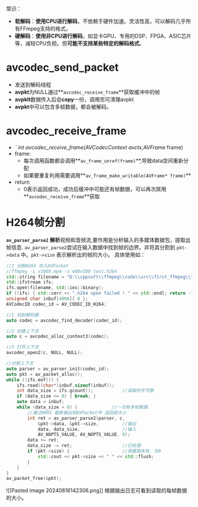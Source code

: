 常识：
- **软解码**：**使用CPU进行解码**，不依赖于硬件加速。灵活性高，可以解码几乎所有FFmpeg支持的格式。
- **硬解码**：**使用非CPU进行解码**，如显卡GPU、专用的DSP、FPGA、ASIC芯片等，减轻CPU负担。但**可能不支持某些特定的解码格式**。

# avcodec_send_packet
- 发送到解码线程
-  **avpkt**为NULL通过**`avcodec_receive_frame`**获取缓冲中的帧
-  **avpklt**数据传入后会**copy**一份，调用完可清理avpkt
-  **avpkt**中可以包含多帧数据，都会被解码。

# avcodec_receive_frame
- **` int avcodec_receive_frame(AVCodecContext* avctx,AVFrame* frame)
- frame:
	 - 每次调用函数都会调用**`av_frame_unref(frame)`**,导致data空间重新分配
	 - 如果要重复利用需要调用**`av_frame_make_writable(AVFrame* frame)`**
- return
	- 0表示返回成功，成功后缓冲中可能还有帧数据，可以再次屌用**`avcodec_receive_frame`**获取

# H264帧分割
**`av_parser_parse2`**
**解析**视频和音频流,要作用是分析输入的多媒体数据包，提取出帧信息.
`av_parser_parse2`尝试在输入数据中找到帧的边界。并将其分割到 `pkt->data` 中。`pkt->size` 表示解析出的帧的大小。
具体使用如：
```cpp
//1 分割H264 存入AVPacket
//ffmpeg -i v1080.mp4 -s 400x300 test.h264
std::string filename = "D:\\cppsoft\\ffmpeg\\code\\src\\first_ffmpeg\\test.h264";
std::ifstream ifs;
ifs.open(filename, std::ios::binary);
if (!ifs) { std::cerr << ".h264 open failed ! " << std::endl; return -1; }
unsigned char inbuf[4096]{ 0 };
AVCodecID codec_id = AV_CODEC_ID_H264;

//1 找到解码器
auto codec = avcodec_find_decoder(codec_id);

//2 创建上下文
auto c = avcodec_alloc_context3(codec);

//3 打开上下文
avcodec_open2(c, NULL, NULL);

//分割上下文
auto parser = av_parser_init(codec_id);
auto pkt = av_packet_alloc();
while (!ifs.eof()) {
	ifs.read((char*)inbuf,sizeof(inbuf));
	int data_size = ifs.gcount();			//读取的字节数
	if (data_size <= 0) { break; }
	auto data = inbuf;
	while (data_size > 0) {				//一次有多帧数据
		//通过0001 截断输出到AVPacket中 返回帧大小
		int ret = av_parser_parse2(parser, c,
			&pkt->data, &pkt->size,			//输出
			data, data_size,				//输入
			AV_NOPTS_VALUE, AV_NOPTS_VALUE, 0);
		data += ret;
		data_size -= ret;					//已处理
		if (pkt->size) {					//若截取失败，为0
			std::cout << pkt->size << " " << std::flush;
		}
	}
}
av_packet_free(&pkt);
```
![[Pasted image 20240816142306.png]]
根据输出日志可看到读取的每帧数据的大小。
